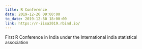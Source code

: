 ```yaml
---
title: R Conference
date: 2019-12-26 09:00:00
to_date: 2019-12-30 18:00:00
link: https://r-iisa2019.rbind.io/
---
```


First R Conference in India under the International india statistical association
